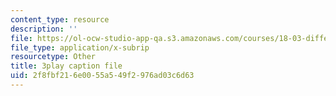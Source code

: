 ```yaml
---
content_type: resource
description: ''
file: https://ol-ocw-studio-app-qa.s3.amazonaws.com/courses/18-03-differential-equations-spring-2010/2f8fbf216e0055a549f2976ad03c6d63_vP-oRQqmeg4.srt
file_type: application/x-subrip
resourcetype: Other
title: 3play caption file
uid: 2f8fbf21-6e00-55a5-49f2-976ad03c6d63
---
```

